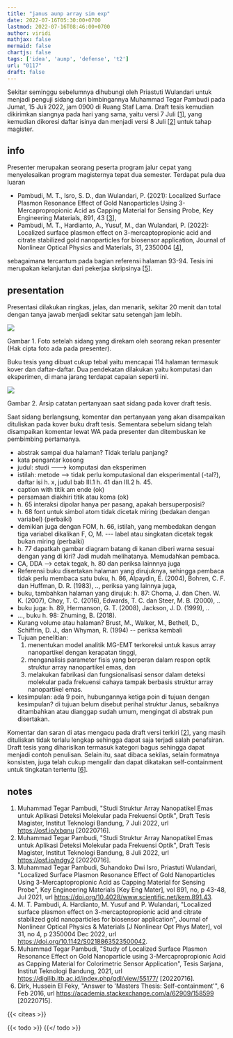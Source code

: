 ```yaml
---
title: "janus aunp array sim exp"
date: 2022-07-16T05:30:00+0700
lastmod: 2022-07-16T08:46:00+0700
author: viridi
mathjax: false
mermaid: false
chartjs: false
tags: ['idea', 'aunp', 'defense', 't2']
url: "0117"
draft: false
---
```

Sekitar seminggu sebelumnya dihubungi oleh Priastuti Wulandari untuk menjadi penguji sidang dari bimbingannya Muhammad Tegar Pambudi pada Jumat, 15 Juli 2022, jam 0900 di Ruang Staf Lama. Draft tesis kemudian dikirimkan siangnya pada hari yang sama, yaitu versi 7 Juli [[1](#r01)], yang kemudian dikoresi daftar isinya dan menjadi versi 8 Juli [[2](#r02)] untuk tahap magister.


## info
Presenter merupakan seorang peserta program jalur cepat yang menyelesaikan program magisternya tepat dua semester. Terdapat pula dua luaran

+ Pambudi, M. T., Isro, S. D., dan Wulandari, P. (2021): Localized Surface Plasmon Resonance Effect of Gold Nanoparticles Using 3-Mercapropropionic Acid as Capping Material for Sensing Probe, Key Engineering Materials, 891, 43 [[3](#r03)],
+ Pambudi, M. T., Hardianto, A., Yusuf, M., dan Wulandari, P. (2022): Localized surface plasmon effect on 3-mercaptopropionic acid and citrate stabilized gold nanoparticles for biosensor application, Journal of Nonlinear Optical Physics and Materials, 31, 2350004 [[4](#r04)],

sebagaimana tercantum pada bagian referensi halaman 93-94. Tesis ini merupakan kelanjutan dari pekerjaa skripsinya [[5](#r05)].


## presentation
Presentasi dilakukan ringkas, jelas, dan menarik, sekitar 20 menit dan total dengan tanya jawab menjadi sekitar satu setengah jam lebih.

![](/bugx/img/idea/defense/after-defense-pambudi-15jul2022.jpg)

Gambar <a name='fig1'>1</a>. Foto setelah sidang yang direkam oleh seorang rekan presenter (Hak cipta foto ada pada presenter).

Buku tesis yang dibuat cukup tebal yaitu mencapai 114 halaman termasuk kover dan daftar-daftar. Dua pendekatan dilakukan yaitu komputasi dan eksperimen, di mana jarang terdapat capaian seperti ini.

![](/bugx/img/idea/defense/notes-on-cover-pambudi-15jul2022.jpg)

Gambar <a name='fig2'>2</a>. Arsip catatan pertanyaan saat sidang pada kover draft tesis.

Saat sidang berlangsung, komentar dan pertanyaan yang akan disampaikan dituliskan pada kover buku draft tesis. Sementara sebelum sidang telah disampaikan komentar lewat WA pada presenter dan ditembuskan ke pembimbing pertamanya.

+ abstrak sampai dua halaman? Tidak terlalu panjang?
+ kata pengantar kosong
+ judul: studi ---> komputasi dan eksperimen
+ istilah: metode --> tidak perlu komputasional dan eksperimental (-tal?), daftar isi h. x, judul bab III.1 h. 41 dan III.2 h. 45.
+ caption with titik am ende (ok)
+ persamaan diakhiri titik atau koma (ok)
+ h. 65 interaksi dipolar hanya per pasang, apakah bersuperposisi?
+ h. 68 font untuk simbol atom tidak dicetak miring (bedakan dengan variabel) (perbaiki)
+ demikian juga dengan FOM, h. 66, istilah, yang membedakan dengan tiga variabel dikalikan F, O, M. --- label atau singkatan dicetak tegak bukan miring (perbaiki)
+ h. 77 dapatkah gambar diagram batang di kanan diberi warna sesuai dengan yang di kiri? Jadi mudah melihatanya. Memudahkan pembaca.
+ CA, DDA --> cetak tegak, h. 80 dan periksa lainnnya juga
+ Referensi buku disertakan halaman yang dirujuknya, sehingga pembaca tidak perlu membaca satu buku, h. 86, Alpaydin, E. (2004), Bohren, C. F. dan Huffman, D. R. (1983), .., periksa yang lainnya juga,
+ buku, tambahkan halaman yang dirujuk: h. 87: Choma, J. dan Chen. W. K. (2007), Choy, T. C. (2016),  Edwards, T. C. dan Steer, M. B. (2000), ..
+ buku juga: h. 89, Hermanson, G. T. (2008), Jackson, J. D. (1999), ..
+ ..., buku h. 98: Zhuming, B. (2018).
+ Kurang volume atau halaman? Brust, M., Walker, M., Bethell, D., Schiffrin, D. J., dan Whyman, R. (1994) -- periksa kembali
+ Tujuan penelitian:
  1. menentukan model analitik MG-EMT terkoreksi untuk kasus array nanopartikel dengan kerapatan tinggi,
  2. menganalisis parameter fisis yang berperan dalam respon optik struktur array nanopartikel emas, dan
  3. melakukan fabrikasi dan fungsionalisasi sensor dalam deteksi molekular pada frekuensi cahaya tampak berbasis struktur array nanopartikel emas.
+ kesimpulan: ada 9 poin, hubungannya ketiga poin di tujuan dengan kesimpulan?
  di tujuan belum disebut perihal struktur Janus, sebaiknya ditambahkan atau dianggap sudah umum, mengingat di abstrak pun disertakan.

Komentar dan saran di atas mengacu pada draft versi terkiri [[2](#r02)], yang masih dituliskan tidak terlalu lengkap sehingga dapat saja terjadi salah penafsiran. Draft tesis yang diharislkan termasuk kategori bagus sehingga dapat menjadi contoh penulisan. Selain itu, saat dibaca sekilas, selain formatnya konsisten, juga telah cukup mengalir dan dapat dikatakan self-containment untuk tingkatan tertentu [[6](#r06)].


## notes
1. <a name='r01'></a>Muhammad Tegar Pambudi, "Studi Struktur Array Nanopatikel Emas untuk Aplikasi Deteksi Molekular pada Frekuensi Optik", Draft Tesis Magister, Institut Teknologi Bandung, 7 Juli 2022, url <https://osf.io/xbqnu> [20220716].
2. <a name='r02'></a>Muhammad Tegar Pambudi, "Studi Struktur Array Nanopatikel Emas untuk Aplikasi Deteksi Molekular pada Frekuensi Optik", Draft Tesis Magister, Institut Teknologi Bandung, 8 Juli 2022, url <https://osf.io/ndgy2> [20220716].
3. <a name='r03'></a>Muhammad Tegar Pambudi, Suhandoko Dwi Isro, Priastuti Wulandari, "Localized Surface Plasmon Resonance Effect of Gold Nanoparticles Using 3-Mercaptopropionic Acid as Capping Material for Sensing Probe", Key Engineering Materials [Key Eng Mater], vol 891, no, p 43-48, Jul 2021, url <https://doi.org/10.4028/www.scientific.net/kem.891.43>.
4. <a name='r04'></a>M. T. Pambudi, A. Hardianto, M. Yusuf and P. Wulandari, "Localized surface plasmon effect on 3-mercaptopropionic acid and citrate stabilized gold nanoparticles for biosensor application", Journal of Nonlinear Optical Physics & Materials [J Nonlinear Opt Phys Mater], vol 31, no 4, p 2350004 Dec 2022, url <https://doi.org/10.1142/S0218863523500042>.
5. <a name='r05'></a>Muhammad Tegar Pambudi, "Study of Localized Surface Plasmon Resonance Effect on Gold Nanoparticle using 3-Mercapropropionic Acid as Capping Material for Colorimetric Sensor Application", Tesis Sarjana, Institut Teknologi Bandung, 2021, url <https://digilib.itb.ac.id/index.php/gdl/view/55177/> [20220716].
6. <a name='r06'></a>Dirk, Hussein El Feky, "Answer to 'Masters Thesis: Self-containment'", 6 Feb 2016, url <https://academia.stackexchange.com/a/62909/158599> [20220715].

{{< citeas >}}

{{< todo >}}
{{</ todo >}}